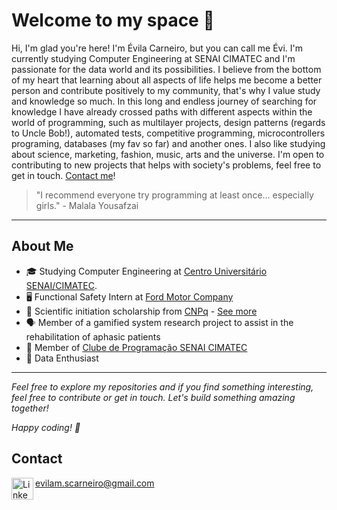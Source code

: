# Welcome to my space 🌼
Hi, I'm glad you're here! I'm Évila Carneiro, but you can call me Évi. I'm currently studying Computer Engineering at SENAI CIMATEC and I'm passionate for the data world and its possibilities. I believe from the bottom of my heart that learning about all aspects of life helps me become a better person and contribute positively to my community, that's why I value study and knowledge so much. In this long and endless journey of searching for knowledge I have already crossed paths with different aspects within the world of programming, such as multilayer projects, design patterns (regards to Uncle Bob!), automated tests, competitive programming, microcontrollers programing, databases (my fav so far) and another ones. I also like studying about science, marketing, fashion, music, arts and the universe. I'm open to contributing to new projects that helps with society's problems, feel free to get in touch. [Contact me](evilam.scarneiro@gmail.com)!

> "I recommend everyone try programming at least once... especially girls." - Malala Yousafzai

---

## About Me

- 🎓 Studying Computer Engineering at [Centro Universitário SENAI/CIMATEC](https://www.senaicimatec.com.br/).
- 🖥️ Functional Safety Intern at [Ford Motor Company](https://www.ford.com.br/)
- 🔎 Scientific initiation scholarship from [CNPq](https://www.gov.br/cnpq/pt-br) - [See more](http://lattes.cnpq.br/3949084844402238)
- 🗣️ Member of a gamified system research project to assist in the rehabilitation of aphasic patients
- 🦆 Member of [Clube de Programação SENAI CIMATEC](https://www.instagram.com/clubedeprogramacaocimatec/)
- 🐍 Data Enthusiast

<!--
## Featured projects

## Contributions to other projects
-->
---
*Feel free to explore my repositories and if you find something interesting, feel free to contribute or get in touch. Let's build something amazing together!*

*Happy coding! 🚀*

## Contact

evilam.scarneiro@gmail.com
<a href="www.linkedin.com/in/evimariia"><img align="left" alt="LinkedIn" width="35px" src="https://user-images.githubusercontent.com/80331468/270190539-60d7da88-5151-4841-a44b-6fad612242d8.png" /></a>

<!--   
</h1>
<div>
  <a href="https://github.com/evimariia">
  <img height="180em" src="https://github-readme-stats.vercel.app/api?username=evimariia&show_icons=true&theme=dark&include_all_commits=true&count_private=true"/>
  <img height="180em" src="https://github-readme-stats.vercel.app/api/top-langs/?username=evimariia&layout=compact&langs_count=7&theme=dark"/>
</div>
-->

